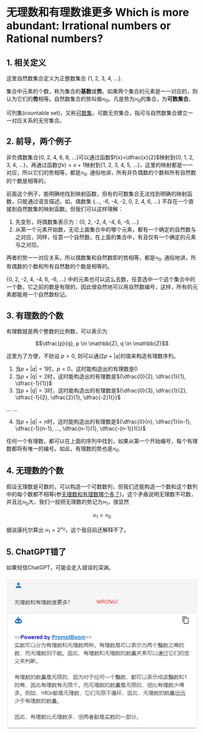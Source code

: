 <script>
MathJax = {
  tex: {
    inlineMath: [['$', '$'], ['\\(', '\\)']]
  }
};
</script>
<script id="MathJax-script" async
  src="https://cdn.jsdelivr.net/npm/mathjax@3/es5/tex-chtml.js">
</script>

# 无理数和有理数谁更多 Which is more abundant: Irrational numbers or Rational numbers?

## 1. 相关定义

这里自然数集合定义为正整数集合 {1, 2, 3, 4, ...}.

集合中元素的个数，称为集合的**基数**或**势**。如果两个集合的元素是一一对应的，则认为它们的**势**相等。自然数集合的势叫做$\aleph_0$。凡是势为$\aleph_0$的集合，为**可数集合**。

可列集(countable set)，又称[可数集](http://zh.wikipedia.org/wiki/%E5%8F%AF%E6%95%B8%E9%9B%86)，可数无穷集合，指可与自然数集合建立一一对应关系的无穷集合。

## 2. 前导，两个例子

非负偶数集合{0, 2, 4, 6, 8, ...}可以通过函数$f(x)=\dfrac{x}{2}$映射到{0, 1, 2, 3, 4, ...}，再通过函数$(fx)=x+1$映射到{1, 2, 3, 4, 5, ...}，这里的映射都是一一对应，所以它们的势相等，都是$\aleph_0$. 通俗地讲，所有非负偶数的个数和所有自然数的个数是相等的。

前面这个例子，能明确地找到映射函数，但有的可数集合无法找到明确的映射函数，只能通过语言描述。如，偶数集 {..., -6, -4, -2, 0, 2, 4, 6, ...} 不存在一个直接到自然数集的映射函数。但我们可以这样理解：

1. 先变形，将偶数集表示为：{0, 2, -2, 4, -4, 6, -6, ...}
2. 从第一个元素开始数，无论上面集合中的哪个元素，都有一个确定的自然数与之对应，同样，任意一个自然数，在上面的集合中，有且仅有一个确定的元素与之对应。

两者的势一一对应关系，所以偶数集和自然数即的势相等，都是$\aleph_0$. 通俗地讲，所有偶数的个数和所有自然数的个数是相等的。

{0, 2, -2, 4, -4, 6, -6, ...} 中的元素也可以这么去数，任意选中一个这个集合中的一个数，它之前的数是有限的，因此很自然地可以用自然数编号，这样，所有的元素都能用一个自然数标记。

## 3. 有理数的个数

有理数就是两个整数的比例数，可以表示为

$$\dfrac{p}{q}, p \in \mathbb{Z}, q \in \mathbb{Z}$$

这里为了方便，不妨设 $p > 0$, 则可以通过$p+\lvert q \rvert$的值来构造有理数序列。

1. 当$p+\lvert q \rvert = 1$时，$p = 0$，这时能构造出的有理数是0
2. 当$p+\lvert q \rvert = 2$时，这时能构造出的有理数是${\dfrac{0}{2}, \dfrac{1}{1}, \dfrac{-1}{1}}$
3. 当$p+\lvert q \rvert = 3$时，这时能构造出的有理数是${\dfrac{0}{3}, \dfrac{1}{2}, \dfrac{-1}{2}, \dfrac{2}{1}, \dfrac{-2}1{}}$
  
... ...

4. 当$p+\lvert q \rvert = n$时，这时能构造出的有理数是${\dfrac{0}{n}, \dfrac{1}{n-1}, \dfrac{-1}{n-1}, ..., \dfrac{n-1}{1}, \dfrac{-(n-1)}1{}}$

任何一个有理数，都可以在上面的序列中找到，如果从第一个开始编号，每个有理数都将有唯一的编号。如此，有理数的势也是$\aleph_0$.

## 4. 无理数的个数

假设无理数是可数的，可以构造一个可数数列，但我们还能构造一个数和这个数列中的每个数都不相等(参[无理数和有理数哪个多？](https://www.zhihu.com/question/24819394))。这个矛盾说明无理数不可数，并且比$\aleph_0$大，我们一般把无理数的势记为$\aleph_1$，很显然

$$\aleph_1 > \aleph_0$$

据说康托尔算出 $\aleph_1 = 2^{\aleph_0}$，这个我目前还解释不了。

## 5. ChatGPT错了

如果轻信ChatGPT，可能会走入错误的深渊。

![无理数和有理数谁更多？](images/rational_vs_irrational_number.png)